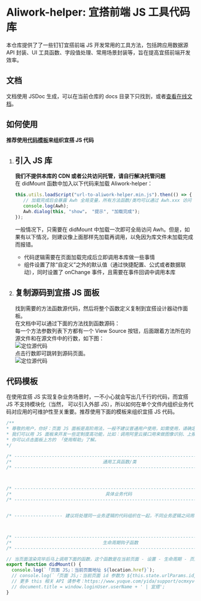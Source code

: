 # Aliwork-helper: 宜搭前端 JS 工具代码库

本仓库提供了了一些钉钉宜搭前端 JS 开发常用的工具方法，包括跨应用数据源 API 封装、UI 工具函数、字段值处理、常用场景封装等，旨在提高宜搭前端开发效率。

## 文档

文档使用 JSDoc 生成，可以在当前仓库的 docs 目录下只找到，或者[查看在线文档](https://hackingzhang.github.io/aliwork-helper/)。

## 如何使用

**推荐使用[代码模板](#代码模板)来组织宜搭 JS 代码**

1. ## 引入 JS 库

   **我们不提供本库的 CDN 或者公共访问托管，请自行解决托管问题**  
   在 didMount 函数中加入以下代码来加载 Aliwork-helper：

   ```Javascript
   this.utils.loadScript("url-to-aliwork-helper.min.js").then(() => {
      // 加载完成后会暴露 Awh 全局变量，所有方法函数/类均可以通过 Awh.xxx 访问
      console.log(Awh);
      Awh.dialog(this, "show"， "提示", "加载完成");
   });
   ```

   一般情况下，只需要在 didMount 中加载一次即可全局访问 Awh。但是，如果有以下情况，则建议像上面那样先加载再调用，以免因为库文件未加载完成而报错。

   - 代码逻辑需要在页面加载完成后立即调用本库做一些事情
   - 组件设置了除“自定义”之外的默认值（通过快捷配置、公式或者数据联动），同时设置了 onChange 事件，且需要在事件回调中调用本库

2. ## 复制源码到宜搭 JS 面板
   找到需要的方法函数源代码，然后将整个函数定义复制到宜搭设计器动作面板。  
   在文档中可以通过下面的方法找到函数源码：  
   每一个方法参数列表下方都有一个 View Source 按钮，后面跟着方法所在的源文件和在源文件中的行数，如下图：  
   ![定位源代码](https://hackingzhang.github.io/aliwork-helper/assets/how-to-locate-source-code.png)  
   点击行数即可跳转到源码页面。  
   ![定位源代码](https://hackingzhang.github.io/aliwork-helper/assets/locate-source-code.png)

## 代码模板

在使用宜搭 JS 实现复杂业务场景时，一不小心就会写出几千行的代码，而宜搭 JS 不支持模块化（当然，
可以引入外部 JS），所以如何在单个文件内组织业务代码对应用的可维护性至关重要。推荐使用下面的模板来组织宜搭 JS 代码。

```Javascript
/**
* 尊敬的用户，你好：页面 JS 面板是高阶用法，一般不建议普通用户使用，如需使用，请确定你具备研发背景，能够自我排查问题。当然，你也可以咨询身边的技术顾问或者联系宜搭平台的技术支持获得服务（可能收费）。
* 我们可以用 JS 面板来开发一些定制度高功能，比如：调用阿里云接口用来做图像识别、上报用户使用数据（如加载完成打点）等等。
* 你可以点击面板上方的 「使用帮助」了解。
*/

/* -------------------------------------------------------------------------- */
/*                                  通用工具函数/类                                  */
/* -------------------------------------------------------------------------- */



/* -------------------------------------------------------------------------- */
/*                                   具体业务代码                                   */
/* -------------------------------------------------------------------------- */


/* ------------------ 建议将处理同一业务逻辑的代码组织在一起，不同业务逻辑之间用单行注释块分隔，就像这样 ------------------ */



/* -------------------------------------------------------------------------- */
/*                                  生命周期钩子函数                             */
/* -------------------------------------------------------------------------- */

// 当页面渲染完毕后马上调用下面的函数，这个函数是在当前页面 - 设置 - 生命周期 - 页面加载完成时中被关联的。
export function didMount() {
  console.log(`「页面 JS」：当前页面地址 ${location.href}`);
  // console.log(`「页面 JS」：当前页面 id 参数为 ${this.state.urlParams.id}`);
  // 更多 this 相关 API 请参考：https://www.yuque.com/yida/support/ocmxyv#OCEXd
  // document.title = window.loginUser.userName + ' | 宜搭';
}

```

